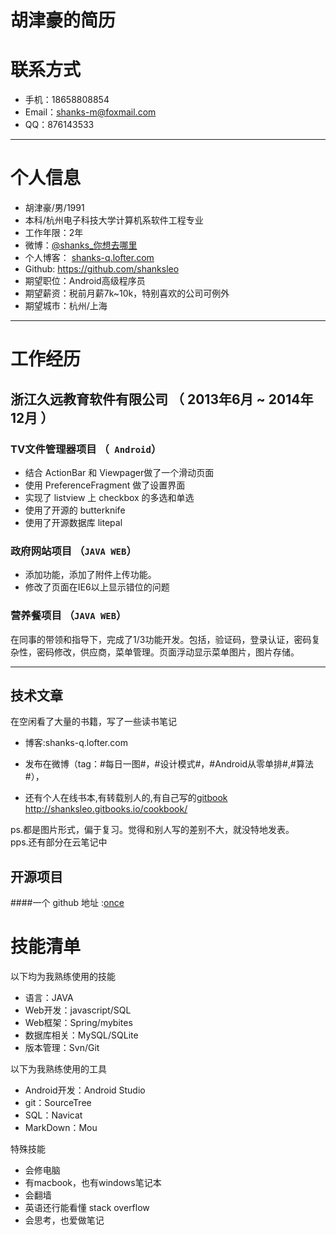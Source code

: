 # 胡津豪的简历



# 联系方式


- 手机：18658808854 
- Email：shanks-m@foxmail.com 
- QQ：876143533

---

# 个人信息

 - 胡津豪/男/1991 
 - 本科/杭州电子科技大学计算机系软件工程专业 
 - 工作年限：2年
 - 微博：[@shanks_你想去哪里](http://weibo.com/1766959881/profile?topnav=1&wvr=5&user=1) 
 - 个人博客： [shanks-q.lofter.com](http://shanks-q.lofter.com)
 - Github: https://github.com/shanksleo 
 - 期望职位：Android高级程序员
 - 期望薪资：税前月薪7k~10k，特别喜欢的公司可例外
 - 期望城市：杭州/上海

---

# 工作经历


## 浙江久远教育软件有限公司 （ 2013年6月 ~ 2014年12月 ）

### TV文件管理器项目 （``` Android```） 
 
* 结合 ActionBar 和 Viewpager做了一个滑动页面
* 使用 PreferenceFragment 做了设置界面
* 实现了 listview 上 checkbox 的多选和单选
* 使用了开源的 butterknife
* 使用了开源数据库 litepal

### 政府网站项目 （```JAVA WEB```）
* 添加功能，添加了附件上传功能。  
* 修改了页面在IE6以上显示错位的问题


### 营养餐项目 （```JAVA WEB```）
在同事的带领和指导下，完成了1/3功能开发。包括，验证码，登录认证，密码复杂性，密码修改，供应商，菜单管理。页面浮动显示菜单图片，图片存储。

 


---


## 技术文章
在空闲看了大量的书籍，写了一些读书笔记  

- 博客:shanks-q.lofter.com

- 发布在微博（tag：#每日一图#，#设计模式#，#Android从零单排#,#算法#），

- 还有个人在线书本,有转载别人的,有自己写的[gitbook](http://shanksleo.gitbooks.io/cookbook/) 
http://shanksleo.gitbooks.io/cookbook/  

ps.都是图片形式，偏于复习。觉得和别人写的差别不大，就没特地发表。  
pps.还有部分在云笔记中


## 开源项目

####一个
github 地址 :[once](https://github.com/shanksleo/once)

# 技能清单


以下均为我熟练使用的技能

- 语言：JAVA
- Web开发：javascript/SQL
- Web框架：Spring/mybites
- 数据库相关：MySQL/SQLite
- 版本管理：Svn/Git

以下为我熟练使用的工具   
   
- Android开发：Android Studio  
- git：SourceTree  
- SQL：Navicat  
- MarkDown：Mou   

特殊技能  

- 会修电脑
- 有macbook，也有windows笔记本
- 会翻墙
- 英语还行能看懂 stack overflow
- 会思考，也爱做笔记

